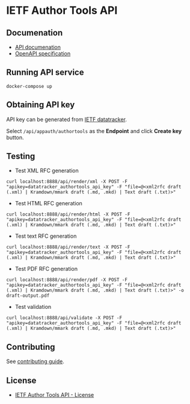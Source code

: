 # IETF Author Tools API

## Documenation

* [API documenation](https://author-tools.ietf.org/doc/)
* [OpenAPI specification](api.yml)

## Running API service

```
docker-compose up
```

## Obtaining API key

API key can be generated from
[IETF datatracker](https://datatracker.ietf.org/accounts/apikey/add).

Select `/api/appauth/authortools` as the **Endpoint** and click **Create key**
button.

## Testing

* Test XML RFC generation
```
curl localhost:8888/api/render/xml -X POST -F "apikey=datatracker_authortools_api_key" -F "file=@<xml2rfc draft (.xml) | Kramdown/mmark draft (.md, .mkd) | Text draft (.txt)>"
```

* Test HTML RFC generation
```
curl localhost:8888/api/render/html -X POST -F "apikey=datatracker_authortools_api_key" -F "file=@<xml2rfc draft (.xml) | Kramdown/mmark draft (.md, .mkd) | Text draft (.txt)>"
```

* Test text RFC generation
```
curl localhost:8888/api/render/text -X POST -F "apikey=datatracker_authortools_api_key" -F "file=@<xml2rfc draft (.xml) | Kramdown/mmark draft (.md, .mkd) | Text draft (.txt)>"
```

* Test PDF RFC generation
```
curl localhost:8888/api/render/pdf -X POST -F "apikey=datatracker_authortools_api_key" -F "file=@<xml2rfc draft (.xml) | Kramdown/mmark draft (.md, .mkd) | Text draft (.txt)>" -o draft-output.pdf
```

* Test validation
```
curl localhost:8888/api/validate -X POST -F "apikey=datatracker_authortools_api_key" -F "file=@<xml2rfc draft (.xml) | Kramdown/mmark draft (.md, .mkd) | Text draft (.txt)>"
```

## Contributing

See [contributing guide](CONTRIBUTING.md).

## License

* [IETF Author Tools API - License](LICENSE)
